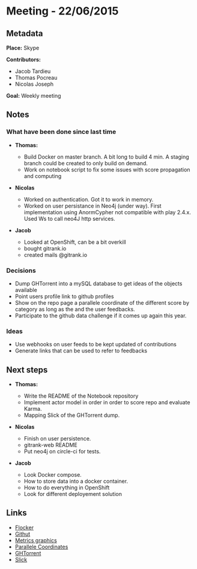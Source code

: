 # Meeting - 22/06/2015

## Metadata

**Place:** Skype

**Contributors:**

* Jacob Tardieu
* Thomas Pocreau
* Nicolas Joseph

**Goal:** Weekly meeting

## Notes

### What have been done since last time
* **Thomas:**
	* Build Docker on master branch. A bit long to build 4 min. A staging branch could be created to only build on demand. 
	* Work on notebook script to fix some issues with score propagation and computing

* **Nicolas**
	* Worked on authentication. Got it to work in memory.
	* Worked on user persistance in Neo4j (under way). First implementation using AnormCypher not compatible with play 2.4.x. Used Ws to call neo4J http services.
	
* **Jacob**
	* Looked at OpenShift, can be a bit overkill
	* bought gitrank.io
	* created mails <prenom>@gitrank.io

### Decisions
* Dump GHTorrent into a mySQL database to get ideas of the objects available
* Point users profile link to github profiles
* Show on the repo page a parallele coordinate of the different score by category as long as the and the user feedbacks.
* Participate to the github data challenge if it comes up again this year.

### Ideas
* Use webhooks on user feeds to be kept updated of contributions
* Generate links that can be used to refer to feedbacks

## Next steps
* **Thomas:**
	* Write the README of the Notebook repository
	* Implement actor model in order in order to score repo and evaluate Karma.
	* Mapping Slick of the GHTorrent dump.

* **Nicolas**
	* Finish on user persistence.
	* gitrank-web README
	* Put neo4j on circle-ci for tests.
	
* **Jacob**
	* Look Docker compose.
	* How to store data into a docker container.
	* How to do everything in OpenShift
	* Look for different deployement solution

## Links
* [Flocker](https://clusterhq.com/)
* [Githut](http://githut.info/)
* [Metrics graphics](http://metricsgraphicsjs.org/examples.htm)
* [Parallele Coordinates](https://en.wikipedia.org/wiki/Parallel_coordinates)
* [GHTorrent](http://ghtorrent.org/downloads.html)
* [Slick](http://slick.typesafe.com/)



